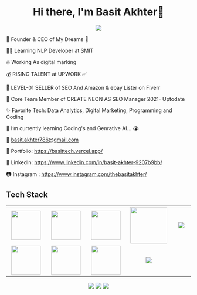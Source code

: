 <body>
  <div align="center">
    <h1> Hi there, I'm Basit Akhter👋<a href="https://basittech.vercel.app/"></h1>
  </div>
<p align="center">
<a href="https://github.com/Basitakhter"><img src="https://readme-typing-svg.herokuapp.com/?lines=NLP+and+Web+Developer;Digital+Markeing+Manager&font=Roboto&size=26&duration=3500&pause=500&center=true&width=500&height=50&color=eab676"></a>
	
<!-- ## My WordPress Course 
- [Mubashar Nouman](https://www.youtube.com/channel/UC6lUUWMyuiibsJzV8BNdaEQ)
 -->

🤵 Founder & CEO of My Dreams 🤖
	
👨‍💻 Learning NLP Developer at SMIT

🔥 Working As digital marking  
	
💰 RISING TALENT at UPWORK ✅

💸 LEVEL-01 SELLER of SEO And Amazon & ebay Lister on Fiverr
	
📢 Core Team Member of CREATE NEON AS SEO Manager  2021- Uptodate

✨ Favorite Tech: Data Analytics, Digital Marketing, Programming and Coding

📓 I’m currently learning Coding's and Genrative AI... 😭

📧 basit.akhter786@gmail.com

🎨 Portfolio: https://basittech.vercel.app/

💼 LinkedIn: https://www.linkedin.com/in/basit-akhter-9207b9bb/

📷 Instagram : https://www.instagram.com/thebasitakhter/
 
<h2>Tech Stack</h2>

<table width="100">
<tr>
    <td align='center' width="200">
        <img src="https://www.svgrepo.com/show/353648/dialogflow.svg" width="80">
    </td>

  <td align='center' width="200">
        <img src="https://upload.wikimedia.org/wikipedia/commons/thumb/c/cb/Google_Assistant_logo.svg/1200px-Google_Assistant_logo.svg.png"  width="80">
    </td>
 <td align='center' width="200">
        <img src="https://github.com/abranhe/programming-languages-logos/blob/master/src/javascript/javascript.svg" width="80">
    </td>
 <td align='center' width="200">
        <img src="https://fiverr-res.cloudinary.com/npm-assets/layout-server/fiverr-og-logo.5fd6463.png" width="100">
    </td>
 <td align='center' width="200">
        <img src="https://www.vectorlogo.zone/logos/reactjs/reactjs-ar21.svg">
    </td>
 
</tr>
 
<tr>
    <td align='center'>
        <img src="https://upload.wikimedia.org/wikipedia/commons/thumb/3/38/HTML5_Badge.svg/600px-HTML5_Badge.svg.png"  width="80">
    </td>
    <td align='center'>
        <img src="https://upload.wikimedia.org/wikipedia/commons/thumb/4/4c/Typescript_logo_2020.svg/1200px-Typescript_logo_2020.svg.png" width="80">
    </td>
 <td align='center'>
        <img src="https://github.com/bestofjs/bestofjs-webui/blob/master/public/logos/vscode.svg" width="80">
    </td>
     <td align='center'>
        <img src="https://download.logo.wine/logo/Amazon_Alexa/Amazon_Alexa-Logo.wine.png">
    </td>
</tr>
 

    
</table>
</p>
<p align="center">
<a href="https://www.linkedin.com/in/basit-akhter-9207b9bb/"><img src="https://img.shields.io/badge/-Basit%20Akhter-9207b9bb?style=flat&logo=Linkedin&logoColor=white"/></a>
<a href="mailto:basit.akhter786@gmail.com"><img src="https://img.shields.io/badge/-basit.akhter786@gmail.com-D14836?style=flat&logo=Gmail&logoColor=white"/></a>
<a href="https://www.instagram.com/thebasitakhter/"><img src="https://img.shields.io/badge/-@thebasitakhter-E4405F?style=flat&logo=Instagram&logoColor=white"/></a>
 </p>
 
<br>
